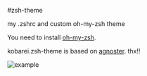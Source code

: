 #zsh-theme

my .zshrc and custom oh-my-zsh theme

You need to install [oh-my-zsh](https://github.com/robbyrussell/oh-my-zsh).

kobarei.zsh-theme is based on [agnoster](https://gist.github.com/agnoster/3712874). thx!!

![example](http://d3j5vwomefv46c.cloudfront.net/photos/large/794097400.png?1374848421)
